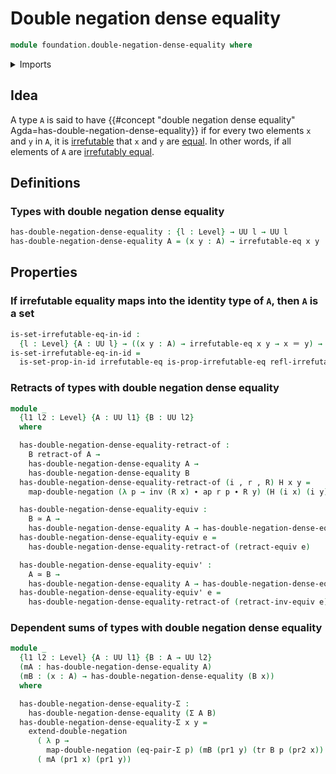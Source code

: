 # Double negation dense equality

```agda
module foundation.double-negation-dense-equality where
```

<details><summary>Imports</summary>

```agda
open import foundation.action-on-identifications-functions
open import foundation.binary-relations
open import foundation.dependent-pair-types
open import foundation.double-negation
open import foundation.equality-dependent-pair-types
open import foundation.equivalences
open import foundation.retracts-of-types
open import foundation.transport-along-identifications
open import foundation.universe-levels

open import foundation-core.equivalence-relations
open import foundation-core.identity-types
open import foundation-core.propositions
open import foundation-core.sets
```

</details>

## Idea

A type `A` is said to have
{{#concept "double negation dense equality" Agda=has-double-negation-dense-equality}}
if for every two elements `x` and `y` in `A`, it is
[irrefutable](logic.irrefutable-types.md) that `x` and `y` are
[equal](foundation-core.identity-types.md). In other words, if all elements of
`A` are [irrefutably equal](foundation.irrefutable-equality.md).

## Definitions

### Types with double negation dense equality

```agda
has-double-negation-dense-equality : {l : Level} → UU l → UU l
has-double-negation-dense-equality A = (x y : A) → irrefutable-eq x y
```

## Properties

### If irrefutable equality maps into the identity type of `A`, then `A` is a set

```agda
is-set-irrefutable-eq-in-id :
  {l : Level} {A : UU l} → ((x y : A) → irrefutable-eq x y → x ＝ y) → is-set A
is-set-irrefutable-eq-in-id =
  is-set-prop-in-id irrefutable-eq is-prop-irrefutable-eq refl-irrefutable-eq
```

### Retracts of types with double negation dense equality

```agda
module _
  {l1 l2 : Level} {A : UU l1} {B : UU l2}
  where

  has-double-negation-dense-equality-retract-of :
    B retract-of A →
    has-double-negation-dense-equality A →
    has-double-negation-dense-equality B
  has-double-negation-dense-equality-retract-of (i , r , R) H x y =
    map-double-negation (λ p → inv (R x) ∙ ap r p ∙ R y) (H (i x) (i y))

  has-double-negation-dense-equality-equiv :
    B ≃ A →
    has-double-negation-dense-equality A → has-double-negation-dense-equality B
  has-double-negation-dense-equality-equiv e =
    has-double-negation-dense-equality-retract-of (retract-equiv e)

  has-double-negation-dense-equality-equiv' :
    A ≃ B →
    has-double-negation-dense-equality A → has-double-negation-dense-equality B
  has-double-negation-dense-equality-equiv' e =
    has-double-negation-dense-equality-retract-of (retract-inv-equiv e)
```

### Dependent sums of types with double negation dense equality

```agda
module _
  {l1 l2 : Level} {A : UU l1} {B : A → UU l2}
  (mA : has-double-negation-dense-equality A)
  (mB : (x : A) → has-double-negation-dense-equality (B x))
  where

  has-double-negation-dense-equality-Σ :
    has-double-negation-dense-equality (Σ A B)
  has-double-negation-dense-equality-Σ x y =
    extend-double-negation
      ( λ p →
        map-double-negation (eq-pair-Σ p) (mB (pr1 y) (tr B p (pr2 x)) (pr2 y)))
      ( mA (pr1 x) (pr1 y))
```
